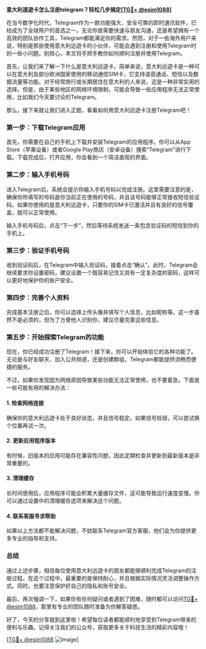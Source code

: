 **意大利遠遊卡怎么注册telegram？轻松几步搞定[[TG💪+ @esim1088](https://t.me/s/esim1088)]**

在当今数字化时代，Telegram作为一款功能强大、安全可靠的即时通讯软件，已经成为了全球用户的首选之一。无论你是需要快速与朋友沟通，还是希望拥有一个高效的团队协作工具，Telegram都能满足你的需求。然而，对于一些海外用户来说，特别是那些使用意大利远遊卡的小伙伴，可能会遇到注册和使用Telegram时的一些小问题。别担心，本文将手把手教你如何顺利注册并使用Telegram。

首先，让我们来了解一下什么是意大利远遊卡。简单来说，意大利远遊卡是一种可以在意大利及部分欧洲国家使用的移动通信SIM卡，它支持语音通话、短信以及数据流量等功能。对于经常旅行或长期居住在意大利的人来说，这是一种非常实用的选择。但是，由于某些地区的网络环境限制，可能会导致一些应用程序无法正常使用，比如我们今天要讨论的Telegram。

那么，接下来就让我们进入正题，看看如何用意大利远遊卡注册Telegram吧！

### 第一步：下载Telegram应用

首先，你需要在自己的手机上下载并安装Telegram的应用程序。你可以从App Store（苹果设备）或者Google Play商店（安卓设备）搜索“Telegram”进行下载。下载完成后，打开应用，你会看到一个简洁直观的界面。

### 第二步：输入手机号码

进入Telegram后，系统会提示你输入手机号码以完成注册。这里需要注意的是，确保你所填写的号码是你当前正在使用的号码，并且该号码能够正常接收短信验证码。如果你使用的是意大利远遊卡，只要你的SIM卡已激活并且有良好的信号覆盖，就可以正常使用。

输入手机号码后，点击“下一步”，然后等待系统发送一条包含验证码的短信到你的手机上。

### 第三步：验证手机号码

收到验证码后，在Telegram中输入验证码，接着点击“确认”。此时，Telegram会继续要求你设置密码，建议设置一个既容易记住又具有一定复杂度的密码，这样可以更好地保护你的账户安全。

### 第四步：完善个人资料

完成基本注册之后，你可以选择上传头像并填写个人信息，比如昵称等。这一步虽然不是必须的，但为了方便他人识别你，建议尽量完善这些信息。

### 第五步：开始探索Telegram的功能

现在，你已经成功注册了Telegram！接下来，你可以开始体验它的各种功能了。无论是与好友聊天、加入公共频道，还是创建群组，Telegram都能提供流畅而便捷的服务。

不过，如果你发现因为网络原因导致某些功能无法正常使用，也不要着急。下面是一些可能有用的解决办法：

#### 1. 检查网络连接
确保你的意大利远遊卡处于良好状态，并且信号稳定。如果信号较弱，可以尝试换个位置再试一次。

#### 2. 更新应用程序版本
有时候，旧版本的应用可能存在兼容性问题，因此定期检查并更新到最新版本是非常重要的。

#### 3. 清理缓存
长时间使用后，应用程序可能会积累大量缓存文件，这可能导致运行速度变慢。你可以通过设置中的清理缓存选项来解决这个问题。

#### 4. 联系客服寻求帮助
如果以上方法都不能解决问题，不妨联系Telegram官方客服，他们会为你提供更多专业的指导和支持。

### 总结

通过上述步骤，相信每位使用意大利远遊卡的朋友都能够顺利完成Telegram的注册过程。在这个过程中，最重要的是保持耐心，并且根据实际情况灵活调整操作方式。同时，也要注意保护好自己的隐私和账号安全。

最后，再次强调一下，如果你有任何疑问或者遇到了困难，随时都可以访问[TG💪+ @esim1088](https://t.me/s/esim1088)，那里有专业的团队随时准备为你解答疑惑。

好了，今天的分享就到这里啦！希望每位读者都能顺利地享受到Telegram带来的便利与乐趣。记得关注我们的公众号，获取更多关于科技生活的精彩内容哦！

[[TG💪+ @esim1088](https://t.me/s/esim1088) ![Image](https://i.postimg.cc/4NQfJmqS/Snipaste-2025-05-13-00-14-12.png)]